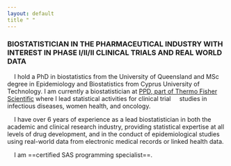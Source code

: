 ```yaml
---
layout: default
title " "
---
```


### BIOSTATISTICIAN IN THE PHARMACEUTICAL INDUSTRY WITH INTEREST IN PHASE I/II/II CLINICAL TRIALS AND REAL WORLD DATA

&nbsp;&nbsp;&nbsp;&nbsp;I hold a PhD in biostatistics from the University of Queensland and MSc degree in Epidemiology and Biostatistics from Cyprus University of Technology.
I am currently a biostatistician at [PPD, part of Thermo Fisher Scientific](https://www.ppd.com/) where I lead statistical activities for clinical trial &nbsp;&nbsp;&nbsp;&nbsp;studies in infectious diseases, women health, and oncology.

&nbsp;&nbsp;&nbsp;&nbsp;I have over 6 years of experience as a lead biostatistician in both the academic and clinical research industry, providing statistical expertise at all levels of drug development, and in the conduct of epidemiological studies using real-world data from electronic medical records or linked health data.

&nbsp;&nbsp;&nbsp;&nbsp;I am ==certified SAS programming specialist==.
  
  
  
  
